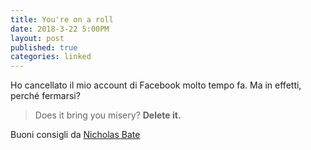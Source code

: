 ```yaml
---
title: You're on a roll 
date: 2018-3-22 5:00PM
layout: post
published: true
categories: linked
---
```


Ho cancellato il mio account di Facebook molto tempo fa. Ma in effetti, perché fermarsi?

> Does it bring you misery? **Delete it.**

Buoni consigli da [Nicholas Bate](http://blog.strategicedge.co.uk/2018/03/jagged-thoughts-for-jagged-times-285.html)




